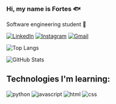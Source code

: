 ### Hi, my name is Fortes 🐟
Software engineering student 🦊

[![LinkedIn](https://img.shields.io/badge/LinkedIn-0077B5?style=for-the-badge&logo=linkedin&logoColor=white)](https://www.linkedin.com/in/adrian-michel-fortes-89ab48302/)
[![Instagram](https://img.shields.io/badge/-Instagram-%23E4405F?style=for-the-badge&logo=instagram&logoColor=white)](https://www.instagram.com/adrianmichelfortes/)
[![Gmail](https://img.shields.io/badge/Gmail-333333?style=for-the-badge&logo=gmail&logoColor=red)](mailto:driangamer51@gmail.com)

![Top Langs](https://github-readme-stats-git-masterrstaa-rickstaa.vercel.app/api/top-langs/?username=AdrianMichelFortes&layout=compact&bg_color=000&border_color=30A3DC&title_color=E4405F&text_color=FFF)

![GitHub Stats](https://github-readme-stats.vercel.app/api?username=AdrianMichelFortes&theme=transparent&bg_color=000&border_color=30A3DC&show_icons=true&icon_color=30A3DC&title_color=E4405F&text_color=FFF)

## Technologies I'm learning: 
<div style="display: inline_block">
    <img align="center" alt="python" src="https://img.shields.io/badge/Python-3776AB?style=for-the-badge&logo=python&logoColor=white" />
    <img align="center" alt="javascript" src="https://img.shields.io/badge/JavaScript-F7DF1E?style=for-the-badge&logo=javascript&logoColor=white&color=000000" />
    <img align="center" alt="html" src="https://img.shields.io/badge/HTML-E34F26?style=for-the-badge&logo=html5&logoColor=white" />
    <img align="center" alt="css" src="https://img.shields.io/badge/CSS-8A2BE2?style=for-the-badge&logo=css3&logoColor=white" />
</div><br/>
